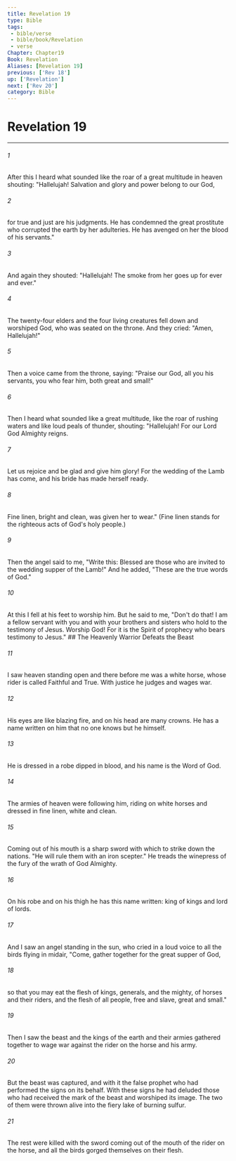 ```yaml
---
title: Revelation 19
type: Bible
tags:
 - bible/verse
 - bible/book/Revelation
 - verse
Chapter: Chapter19
Book: Revelation
Aliases: [Revelation 19]
previous: ['Rev 18']
up: ['Revelation']
next: ['Rev 20']
category: Bible
---
```

# Revelation 19

***


###### 1 
After this I heard what sounded like the roar of a great multitude in heaven shouting: "Hallelujah! Salvation and glory and power belong to our God, 

###### 2 
for true and just are his judgments. He has condemned the great prostitute who corrupted the earth by her adulteries. He has avenged on her the blood of his servants." 

###### 3 
And again they shouted: "Hallelujah! The smoke from her goes up for ever and ever." 

###### 4 
The twenty-four elders and the four living creatures fell down and worshiped God, who was seated on the throne. And they cried: "Amen, Hallelujah!" 

###### 5 
Then a voice came from the throne, saying: "Praise our God, all you his servants, you who fear him, both great and small!" 

###### 6 
Then I heard what sounded like a great multitude, like the roar of rushing waters and like loud peals of thunder, shouting: "Hallelujah! For our Lord God Almighty reigns. 

###### 7 
Let us rejoice and be glad and give him glory! For the wedding of the Lamb has come, and his bride has made herself ready. 

###### 8 
Fine linen, bright and clean, was given her to wear." (Fine linen stands for the righteous acts of God's holy people.) 

###### 9 
Then the angel said to me, "Write this: Blessed are those who are invited to the wedding supper of the Lamb!" And he added, "These are the true words of God." 

###### 10 
At this I fell at his feet to worship him. But he said to me, "Don't do that! I am a fellow servant with you and with your brothers and sisters who hold to the testimony of Jesus. Worship God! For it is the Spirit of prophecy who bears testimony to Jesus." ## The Heavenly Warrior Defeats the Beast 

###### 11 
I saw heaven standing open and there before me was a white horse, whose rider is called Faithful and True. With justice he judges and wages war. 

###### 12 
His eyes are like blazing fire, and on his head are many crowns. He has a name written on him that no one knows but he himself. 

###### 13 
He is dressed in a robe dipped in blood, and his name is the Word of God. 

###### 14 
The armies of heaven were following him, riding on white horses and dressed in fine linen, white and clean. 

###### 15 
Coming out of his mouth is a sharp sword with which to strike down the nations. "He will rule them with an iron scepter." He treads the winepress of the fury of the wrath of God Almighty. 

###### 16 
On his robe and on his thigh he has this name written: king of kings and lord of lords. 

###### 17 
And I saw an angel standing in the sun, who cried in a loud voice to all the birds flying in midair, "Come, gather together for the great supper of God, 

###### 18 
so that you may eat the flesh of kings, generals, and the mighty, of horses and their riders, and the flesh of all people, free and slave, great and small." 

###### 19 
Then I saw the beast and the kings of the earth and their armies gathered together to wage war against the rider on the horse and his army. 

###### 20 
But the beast was captured, and with it the false prophet who had performed the signs on its behalf. With these signs he had deluded those who had received the mark of the beast and worshiped its image. The two of them were thrown alive into the fiery lake of burning sulfur. 

###### 21 
The rest were killed with the sword coming out of the mouth of the rider on the horse, and all the birds gorged themselves on their flesh. 
